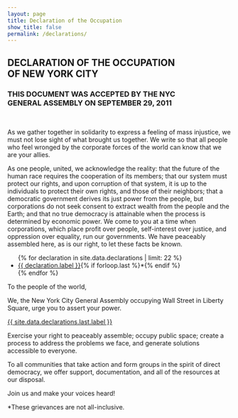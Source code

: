 ```yaml
---
layout: page
title: Declaration of the Occupation
show_title: false
permalink: /declarations/
---
```



## DECLARATION OF THE OCCUPATION<br>OF NEW YORK CITY

### THIS DOCUMENT WAS ACCEPTED BY THE NYC<br>GENERAL ASSEMBLY ON SEPTEMBER 29, 2011

<br>

As we gather together in solidarity to express a feeling of mass injustice, we must not lose sight of what
brought us together. We write so that all people who feel wronged by the corporate forces of the world
can know that we are your allies.

As one people, united, we acknowledge the reality: that the future of the human race requires the
cooperation of its members; that our system must protect our rights, and upon corruption of that
system, it is up to the individuals to protect their own rights, and those of their neighbors; that a
democratic government derives its just power from the people, but corporations do not seek consent to
extract wealth from the people and the Earth; and that no true democracy is attainable when the
process is determined by economic power. We come to you at a time when corporations, which place
profit over people, self-interest over justice, and oppression over equality, run our governments. We
have peaceably assembled here, as is our right, to let these facts be known.

<ul>
  {% for declaration in site.data.declarations | limit: 22 %}
  <li>
    <a href="{{ page.url | absolute_url }}{{ declaration.pid }}/" target="_none">{{ declaration.label }}</a>{% if forloop.last %}*{% endif %}
  </li>
  {% endfor %}
</ul>


To the people of the world,

We, the New York City General Assembly occupying Wall Street in Liberty Square, urge you to assert
your power.

<a href="{{ page.url | absolute_url }}{{ site.data.declarations.last.pid }}/" target="_none">{{ site.data.declarations.last.label }}</a>

Exercise your right to peaceably assemble; occupy public space; create a process to address the
problems we face, and generate solutions accessible to everyone.

To all communities that take action and form groups in the spirit of direct democracy, we offer support,
documentation, and all of the resources at our disposal.

Join us and make your voices heard!

*These grievances are not all-inclusive.

